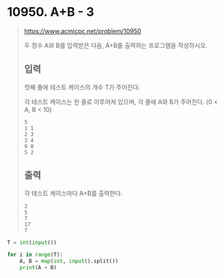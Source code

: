 # 10950. A+B - 3

> https://www.acmicpc.net/problem/10950
>
> 두 정수 A와 B를 입력받은 다음, A+B를 출력하는 프로그램을 작성하시오.
>
> ## 입력
>
> 첫째 줄에 테스트 케이스의 개수 T가 주어진다.
>
> 각 테스트 케이스는 한 줄로 이루어져 있으며, 각 줄에 A와 B가 주어진다. (0 < A, B < 10)
>
> ```
> 5
> 1 1
> 2 3
> 3 4
> 9 8
> 5 2
> ```
>
> ## 출력
>
> 각 테스트 케이스마다 A+B를 출력한다.
>
> ```
> 2
> 5
> 7
> 17
> 7
> ```

```python
T = int(input())

for i in range(T):
    A, B = map(int, input().split())
    print(A + B)
```

